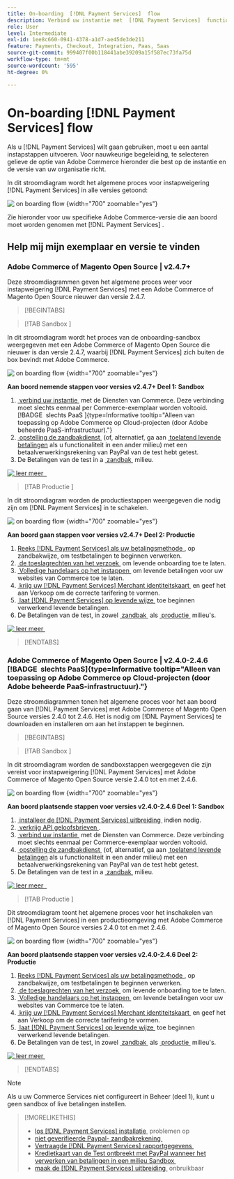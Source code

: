 ```yaml
---
title: On-boarding  [!DNL Payment Services]  flow
description: Verbind uw instantie met  [!DNL Payment Services]  functionaliteit door een paar onboarding stappen te voltooien.
role: User
level: Intermediate
exl-id: 1ee8c660-0941-4378-a1d7-ae45de3de211
feature: Payments, Checkout, Integration, Paas, Saas
source-git-commit: 999407f00b118441abe39209a15f587ec73fa75d
workflow-type: tm+mt
source-wordcount: '595'
ht-degree: 0%

---
```


# On-boarding [!DNL Payment Services] flow

Als u [!DNL Payment Services] wilt gaan gebruiken, moet u een aantal instapstappen uitvoeren. Voor nauwkeurige begeleiding, te selecteren gelieve de optie van Adobe Commerce hieronder die best op de instantie en de versie van uw organisatie richt.

In dit stroomdiagram wordt het algemene proces voor instapweigering [!DNL Payment Services] in alle versies getoond:

![&#x200B; on boarding flow &#x200B;](assets/flow-payment-services.png){width="700" zoomable="yes"}

Zie hieronder voor uw specifieke Adobe Commerce-versie die aan boord moet worden genomen met [!DNL Payment Services] .

## Help mij mijn exemplaar en versie te vinden

### Adobe Commerce of Magento Open Source | v2.4.7+

Deze stroomdiagrammen geven het algemene proces weer voor instapweigering [!DNL Payment Services] met een Adobe Commerce of Magento Open Source nieuwer dan versie 2.4.7.

>[!BEGINTABS]

>[!TAB  Sandbox ]

In dit stroomdiagram wordt het proces van de onboarding-sandbox weergegeven met een Adobe Commerce of Magento Open Source die nieuwer is dan versie 2.4.7, waarbij [!DNL Payment Services] zich buiten de box bevindt met Adobe Commerce.

![&#x200B; on boarding flow &#x200B;](assets/flow-sandbox-configuration-onboarding-2.4.7.png){width="700" zoomable="yes"}

**Aan boord nemende stappen voor versies v2.4.7+ Deel 1: Sandbox**

1. [&#x200B; verbind uw instantie &#x200B;](connect.md#configure-commerce-services) met de Diensten van Commerce. Deze verbinding moet slechts eenmaal per Commerce-exemplaar worden voltooid. [!BADGE &#x200B; slechts PaaS &#x200B;]{type=Informative tooltip="Alleen van toepassing op Adobe Commerce op Cloud-projecten (door Adobe beheerde PaaS-infrastructuur)."}
1. [&#x200B; opstelling de zandbakdienst &#x200B;](sandbox.md#enable-sandbox-testing) (of, alternatief, ga aan [&#x200B; toelatend levende betalingen &#x200B;](sandbox.md#enable-live-payments) als u functionaliteit in een ander milieu) met een betaalverwerkingsrekening van PayPal van de test hebt getest.
1. De Betalingen van de test in a [&#x200B; zandbak &#x200B;](sandbox.md#test-in-sandbox-environment) milieu.

[![&#x200B; leer meer &#x200B;](assets/learn-more-button.svg) &#x200B;](https://helpx.adobe.com/nl/legal/product-descriptions/payment-services-for-Adobe-Commerce-and-Magento-Open-Source-On-demand-Services.html)

>[!TAB  Productie ]

In dit stroomdiagram worden de productiestappen weergegeven die nodig zijn om [!DNL Payment Services] in te schakelen.

![&#x200B; on boarding flow &#x200B;](assets/flow-production-payment-services.png){width="700" zoomable="yes"}

**Aan boord gaan stappen voor versies v2.4.7+ Deel 2: Productie**

1. [&#x200B; Reeks  [!DNL Payment Services]  als uw betalingsmethode &#x200B;](production.md#set-payment-services-as-payment-method), op zandbakwijze, om testbetalingen te beginnen verwerken.
1. [&#x200B; de toeslagrechten van het verzoek &#x200B;](production.md#request-payments-entitlement-from-adobe) om levende onboarding toe te laten.
1. [&#x200B; Volledige handelaars op het instappen &#x200B;](production.md#complete-merchant-onboarding) om levende betalingen voor uw websites van Commerce toe te laten.
1. [&#x200B; krijg uw  [!DNL Payment Services]  Merchant identiteitskaart &#x200B;](production.md#configure-pricing-tier) en geef het aan Verkoop om de correcte tarifering te vormen.
1. [&#x200B; laat  [!DNL Payment Services]  op levende wijze &#x200B;](production.md#enable-live-payments) toe beginnen verwerkend levende betalingen.
1. De Betalingen van de test, in zowel [&#x200B; zandbak &#x200B;](sandbox.md#test-in-sandbox-environment) als [&#x200B; productie &#x200B;](production.md#test-in-production) milieu&#39;s.

[![&#x200B; leer meer &#x200B;](assets/learn-more-button.svg)](production.md)

>[!ENDTABS]

### Adobe Commerce of Magento Open Source | v2.4.0-2.4.6 [!BADGE &#x200B; slechts PaaS &#x200B;]{type=Informative tooltip="Alleen van toepassing op Adobe Commerce op Cloud-projecten (door Adobe beheerde PaaS-infrastructuur)."}

Deze stroomdiagrammen tonen het algemene proces voor het aan boord gaan van [!DNL Payment Services] met Adobe Commerce of Magento Open Source versies 2.4.0 tot 2.4.6. Het is nodig om [!DNL Payment Services] te downloaden en installeren om aan het instappen te beginnen.

>[!BEGINTABS]

>[!TAB  Sandbox ]

In dit stroomdiagram worden de sandboxstappen weergegeven die zijn vereist voor instapweigering [!DNL Payment Services] met Adobe Commerce of Magento Open Source versie 2.4.0 tot en met 2.4.6.

![&#x200B; on boarding flow &#x200B;](assets/flow-sandbox-installation-configuration-onboarding-2.4.0.png){width="700" zoomable="yes"}

**Aan boord plaatsende stappen voor versies v2.4.0-2.4.6 Deel 1: Sandbox**

1. [&#x200B; installeer de  [!DNL Payment Services]  uitbreiding &#x200B;](install.md#get-payment-services) indien nodig.
1. [&#x200B; verkrijg API geloofsbrieven &#x200B;](connect.md#obtain-api-credentials).
1. [&#x200B; verbind uw instantie &#x200B;](connect.md#configure-commerce-services) met de Diensten van Commerce. Deze verbinding moet slechts eenmaal per Commerce-exemplaar worden voltooid.
1. [&#x200B; opstelling de zandbakdienst &#x200B;](sandbox.md#enable-sandbox-testing) (of, alternatief, ga aan [&#x200B; toelatend levende betalingen &#x200B;](sandbox.md#enable-live-payments) als u functionaliteit in een ander milieu) met een betaalverwerkingsrekening van PayPal van de test hebt getest.
1. De Betalingen van de test in a [&#x200B; zandbak &#x200B;](sandbox.md#test-in-sandbox-environment) milieu.

[![&#x200B; leer meer &#x200B;](assets/learn-more-button.svg) &#x200B;](https://helpx.adobe.com/nl/legal/product-descriptions/payment-services-for-Adobe-Commerce-and-Magento-Open-Source-On-demand-Services.html)

>[!TAB  Productie ]

Dit stroomdiagram toont het algemene proces voor het inschakelen van [!DNL Payment Services] in een productieomgeving met Adobe Commerce of Magento Open Source versies 2.4.0 tot en met 2.4.6.

![&#x200B; on boarding flow &#x200B;](assets/flow-production-payment-services.png){width="700" zoomable="yes"}

**Aan boord plaatsende stappen voor versies v2.4.0-2.4.6 Deel 2: Productie**

1. [&#x200B; Reeks  [!DNL Payment Services]  als uw betalingsmethode &#x200B;](production.md#set-payment-services-as-payment-method), op zandbakwijze, om testbetalingen te beginnen verwerken.
1. [&#x200B; de toeslagrechten van het verzoek &#x200B;](production.md#request-payments-entitlement-from-adobe) om levende onboarding toe te laten.
1. [&#x200B; Volledige handelaars op het instappen &#x200B;](production.md#complete-merchant-onboarding) om levende betalingen voor uw websites van Commerce toe te laten.
1. [&#x200B; krijg uw  [!DNL Payment Services]  Merchant identiteitskaart &#x200B;](production.md#configure-pricing-tier) en geef het aan Verkoop om de correcte tarifering te vormen.
1. [&#x200B; laat  [!DNL Payment Services]  op levende wijze &#x200B;](production.md#enable-live-payments) toe beginnen verwerkend levende betalingen.
1. De Betalingen van de test, in zowel [&#x200B; zandbak &#x200B;](sandbox.md#test-in-sandbox-environment) als [&#x200B; productie &#x200B;](production.md#test-in-production) milieu&#39;s.

[![&#x200B; leer meer &#x200B;](assets/learn-more-button.svg)](onboard.md)

>[!ENDTABS]

>[!NOTE]
>
>Als u uw Commerce Services niet configureert in Beheer (deel 1), kunt u geen sandbox of live betalingen instellen.

>[!MORELIKETHIS]
>
> * [&#x200B; los  [!DNL Payment Services]  installatie &#x200B;](https://experienceleague.adobe.com/docs/commerce-knowledge-base/kb/troubleshooting/payments/payservices-install.html?lang=nl-NL) problemen op
> * [&#x200B; niet geverifieerde Paypal- zandbakrekening &#x200B;](https://experienceleague.adobe.com/docs/commerce-knowledge-base/kb/troubleshooting/payments/payservices-paypal-acct.html?lang=nl-NL)
> * [&#x200B; Vertraagde  [!DNL Payment Services]  rapportgegevens &#x200B;](https://experienceleague.adobe.com/docs/commerce-knowledge-base/kb/troubleshooting/payments/payservices-report-info-delayed.html?lang=nl-NL)
> * [&#x200B; Kredietkaart van de Test ontbreekt met PayPal wanneer het verwerken van betalingen in een milieu Sandbox &#x200B;](https://experienceleague.adobe.com/docs/commerce-knowledge-base/kb/troubleshooting/payments/payservices-cc-sandbox-failure.html?lang=nl-NL)
> * [&#x200B; maak de  [!DNL Payment Services]  uitbreiding &#x200B;](https://experienceleague.adobe.com/nl/docs/commerce-on-cloud/user-guide/configure-store/extensions#manage-extensions-1) onbruikbaar